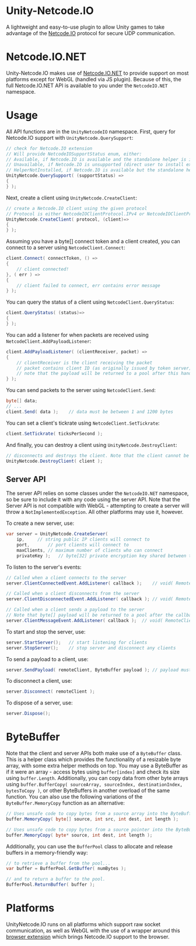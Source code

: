 # Unity-Netcode.IO
A lightweight and easy-to-use plugin to allow Unity games to take advantage of the [Netcode.IO](https://github.com/networkprotocol/netcode.io) protocol for secure UDP communication.

# Netcode.IO.NET
Unity-Netcode.IO makes use of [Netcode.IO.NET](https://github.com/KillaMaaki/Netcode.IO.NET) to provide support on most platforms except for WebGL (handled via JS plugin). Because of this, the full Netcode.IO.NET API is available to you under the `NetcodeIO.NET` namespace.

# Usage
All API functions are in the `UnityNetcodeIO` namespace.
First, query for Netcode.IO support with `UnityNetcode.QuerySupport`:

```c#
// check for Netcode.IO extension
// Will provide NetcodeIOSupportStatus enum, either:
// Available, if Netcode.IO is available and the standalone helper is installed (or if in standalone),
// Unavailable, if Netcode.IO is unsupported (direct user to install extension)
// HelperNotInstalled, if Netcode.IO is available but the standalone helper is not installed (direct user to install the standalone helper)
UnityNetcode.QuerySupport( (supportStatus) =>
{
} );
```

Next, create a client using `UnityNetcode.CreateClient`:

```c#
// create a Netcode.IO client using the given protocol
// Protocol is either NetcodeIOClientProtocol.IPv4 or NetcodeIOClientProtocol.IPv6
UnityNetcode.CreateClient( protocol, (client)=>
{
} );
```

Assuming you have a byte[] connect token and a client created, you can connect to a server using `NetcodeClient.Connect`:

```c#
client.Connect( connectToken, () =>
{
	// client connected!
}, ( err ) =>
{
	// client failed to connect, err contains error message
} );
```

You can query the status of a client using `NetcodeClient.QueryStatus`:

```c#
client.QueryStatus( (status)=>
{
} );
```

You can add a listener for when packets are received using `NetcodeClient.AddPayloadListener`:

```c#
client.AddPayloadListener( (clientReceiver, packet) =>
{
	// clientReceiver is the client receiving the packet
	// packet contains client ID (as originally issued by token server) and ByteBuffer of packet payload
	// note that the payload will be returned to a pool after this handler runs, so do not keep a reference to it!
} );
```

You can send packets to the server using `NetcodeClient.Send`:

```c#
byte[] data;
// ...
client.Send( data );	// data must be between 1 and 1200 bytes
```

You can set a client's tickrate using `NetcodeClient.SetTickrate`:

```c#
client.SetTickrate( ticksPerSecond );
```

And finally, you can destroy a client using `UnityNetcode.DestroyClient`:

```c#
// disconnects and destroys the client. Note that the client cannot be reused after this!
UnityNetcode.DestroyClient( client );
```

## Server API
The server API relies on some classes under the `NetcodeIO.NET` namespace, so be sure to include it with any code using the server API.
Note that the Server API is not compatible with WebGL - attempting to create a server will throw a `NotImplementedException`. All other platforms may use it, however.

To create a new server, use:
```c#
var server = UnityNetcode.CreateServer(
	ip,		// string public IP clients will connect to
	port,		// port clients will connect to
	maxClients,	// maximum number of clients who can connect
	privateKey );	// byte[32] private encryption key shared between token server and game server
```

To listen to the server's events:
```c#
// Called when a client connects to the server
server.ClientConnectedEvent.AddListener( callback );	// void( RemoteClient client );

// Called when a client disconnects from the server
server.ClientDisconnectedEvent.AddListener( callback );	// void( RemoteClient client );

// Called when a client sends a payload to the server
// Note that byte[] payload will be returned to a pool after the callback, so don't keep a reference to it.
server.ClientMessageEvent.AddListener( callback );	// void( RemoteClient sender, ByteBuffer payload );
```

To start and stop the server, use:
```c#
server.StartServer();	// start listening for clients
server.StopServer();	// stop server and disconnect any clients
```

To send a payload to a client, use:
```c#
server.SendPayload( remoteClient, ByteBuffer payload );	// payload must be between 1 and 1200 bytes.
```

To disconnect a client, use:
```c#
server.Disconnect( remoteClient );
```

To dispose of a server, use:
```c#
server.Dispose();
```

# ByteBuffer
Note that the client and server APIs both make use of a `ByteBuffer` class. This is a helper class which provides the functionality of a resizable byte array, with some extra helper methods on top.
You may use a ByteBuffer as if it were an array - access bytes using `buffer[index]` and check its size using `buffer.Length`.
Additionally, you can copy data from other byte arrays using `buffer.BufferCopy( sourceArray, sourceIndex, destinationIndex, bytesToCopy )`, or other ByteBuffers in another overload of the same function. You can also use the following variations of the `ByteBuffer.MemoryCopy` function as an alternative:

```c#
// Uses unsafe code to copy bytes from a source array into the ByteBuffer. Does not do bounds checking!
buffer.MemoryCopy( byte[] source, int src, int dest, int length );

// Uses unsafe code to copy bytes from a source pointer into the ByteBuffer.
buffer.MemoryCopy( byte* source, int dest, int length );
```

Additionally, you can use the `BufferPool` class to allocate and release buffers in a memory-friendly way:

```c#
// to retrieve a buffer from the pool...
var buffer = BufferPool.GetBuffer( numBytes );

// and to return a buffer to the pool.
BufferPool.ReturnBuffer( buffer );
```

# Platforms
UnityNetcode.IO runs on all platforms which support raw socket communication, as well as WebGL with the use of a wrapper around this [browser extension](https://github.com/RedpointGames/netcode.io-browser) which brings Netcode.IO support to the browser.
